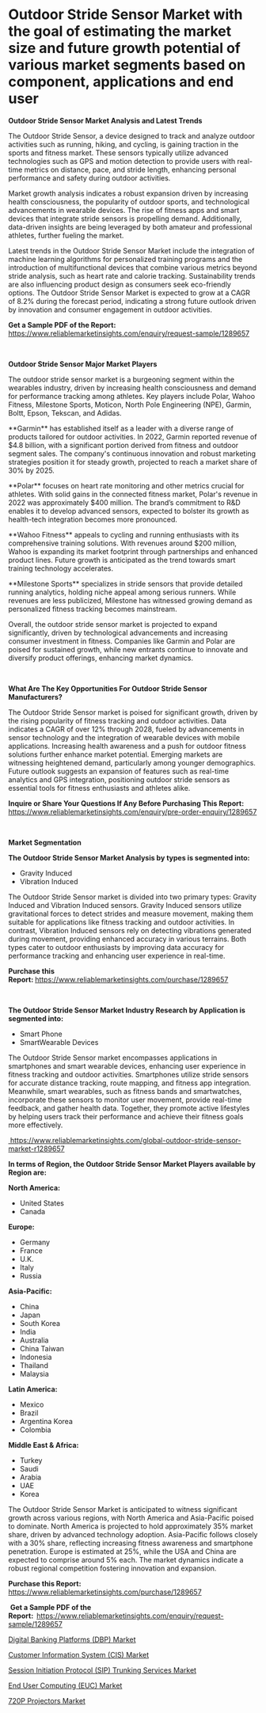 <p><h1>Outdoor Stride Sensor Market with the goal of estimating the market size and future growth potential of various market segments based on component, applications and end user</h1></p><p><strong>Outdoor Stride Sensor Market Analysis and Latest Trends</strong></p>
<p><p>The Outdoor Stride Sensor, a device designed to track and analyze outdoor activities such as running, hiking, and cycling, is gaining traction in the sports and fitness market. These sensors typically utilize advanced technologies such as GPS and motion detection to provide users with real-time metrics on distance, pace, and stride length, enhancing personal performance and safety during outdoor activities.</p><p>Market growth analysis indicates a robust expansion driven by increasing health consciousness, the popularity of outdoor sports, and technological advancements in wearable devices. The rise of fitness apps and smart devices that integrate stride sensors is propelling demand. Additionally, data-driven insights are being leveraged by both amateur and professional athletes, further fueling the market.</p><p>Latest trends in the Outdoor Stride Sensor Market include the integration of machine learning algorithms for personalized training programs and the introduction of multifunctional devices that combine various metrics beyond stride analysis, such as heart rate and calorie tracking. Sustainability trends are also influencing product design as consumers seek eco-friendly options. The Outdoor Stride Sensor Market is expected to grow at a CAGR of 8.2% during the forecast period, indicating a strong future outlook driven by innovation and consumer engagement in outdoor activities.</p></p>
<p><strong>Get a Sample PDF of the Report:&nbsp;</strong> <a href="https://www.reliablemarketinsights.com/enquiry/request-sample/1289657?utm_campaign=1197&utm_medium=2&utm_source=Github&utm_content=ia&utm_term=26102024&utm_id=outdoor-stride-sensor">https://www.reliablemarketinsights.com/enquiry/request-sample/1289657</a></p>
<p>&nbsp;</p>
<p><strong>Outdoor Stride Sensor Major Market Players</strong></p>
<p><p>The outdoor stride sensor market is a burgeoning segment within the wearables industry, driven by increasing health consciousness and demand for performance tracking among athletes. Key players include Polar, Wahoo Fitness, Milestone Sports, Moticon, North Pole Engineering (NPE), Garmin, Boltt, Epson, Tekscan, and Adidas.</p><p>**Garmin** has established itself as a leader with a diverse range of products tailored for outdoor activities. In 2022, Garmin reported revenue of $4.8 billion, with a significant portion derived from fitness and outdoor segment sales. The company's continuous innovation and robust marketing strategies position it for steady growth, projected to reach a market share of 30% by 2025.</p><p>**Polar** focuses on heart rate monitoring and other metrics crucial for athletes. With solid gains in the connected fitness market, Polar's revenue in 2022 was approximately $400 million. The brand’s commitment to R&D enables it to develop advanced sensors, expected to bolster its growth as health-tech integration becomes more pronounced.</p><p>**Wahoo Fitness** appeals to cycling and running enthusiasts with its comprehensive training solutions. With revenues around $200 million, Wahoo is expanding its market footprint through partnerships and enhanced product lines. Future growth is anticipated as the trend towards smart training technology accelerates.</p><p>**Milestone Sports** specializes in stride sensors that provide detailed running analytics, holding niche appeal among serious runners. While revenues are less publicized, Milestone has witnessed growing demand as personalized fitness tracking becomes mainstream.</p><p>Overall, the outdoor stride sensor market is projected to expand significantly, driven by technological advancements and increasing consumer investment in fitness. Companies like Garmin and Polar are poised for sustained growth, while new entrants continue to innovate and diversify product offerings, enhancing market dynamics.</p></p>
<p>&nbsp;</p>
<p><strong>What Are The Key Opportunities For Outdoor Stride Sensor Manufacturers?</strong></p>
<p><p>The Outdoor Stride Sensor market is poised for significant growth, driven by the rising popularity of fitness tracking and outdoor activities. Data indicates a CAGR of over 12% through 2028, fueled by advancements in sensor technology and the integration of wearable devices with mobile applications. Increasing health awareness and a push for outdoor fitness solutions further enhance market potential. Emerging markets are witnessing heightened demand, particularly among younger demographics. Future outlook suggests an expansion of features such as real-time analytics and GPS integration, positioning outdoor stride sensors as essential tools for fitness enthusiasts and athletes alike.</p></p>
<p><strong>Inquire or Share Your Questions If Any Before Purchasing This Report:</strong> <a href="https://www.reliablemarketinsights.com/enquiry/pre-order-enquiry/1289657?utm_campaign=1197&utm_medium=2&utm_source=Github&utm_content=ia&utm_term=26102024&utm_id=outdoor-stride-sensor">https://www.reliablemarketinsights.com/enquiry/pre-order-enquiry/1289657</a></p>
<p>&nbsp;</p>
<p><strong>Market Segmentation</strong></p>
<p><strong>The Outdoor Stride Sensor Market Analysis by types is segmented into:</strong></p>
<p><ul><li>Gravity Induced</li><li>Vibration Induced</li></ul></p>
<p><p>The Outdoor Stride Sensor market is divided into two primary types: Gravity Induced and Vibration Induced sensors. Gravity Induced sensors utilize gravitational forces to detect strides and measure movement, making them suitable for applications like fitness tracking and outdoor activities. In contrast, Vibration Induced sensors rely on detecting vibrations generated during movement, providing enhanced accuracy in various terrains. Both types cater to outdoor enthusiasts by improving data accuracy for performance tracking and enhancing user experience in real-time.</p></p>
<p><strong>Purchase this Report:&nbsp;</strong><a href="https://www.reliablemarketinsights.com/purchase/1289657?utm_campaign=1197&utm_medium=2&utm_source=Github&utm_content=ia&utm_term=26102024&utm_id=outdoor-stride-sensor">https://www.reliablemarketinsights.com/purchase/1289657</a></p>
<p>&nbsp;</p>
<p><strong>The Outdoor Stride Sensor Market Industry Research by Application is segmented into:</strong></p>
<p><ul><li>Smart Phone</li><li>SmartWearable Devices</li></ul></p>
<p><p>The Outdoor Stride Sensor market encompasses applications in smartphones and smart wearable devices, enhancing user experience in fitness tracking and outdoor activities. Smartphones utilize stride sensors for accurate distance tracking, route mapping, and fitness app integration. Meanwhile, smart wearables, such as fitness bands and smartwatches, incorporate these sensors to monitor user movement, provide real-time feedback, and gather health data. Together, they promote active lifestyles by helping users track their performance and achieve their fitness goals more effectively.</p></p>
<p><a href="https://www.reliablemarketinsights.com/global-outdoor-stride-sensor-market-r1289657?utm_campaign=1197&utm_medium=2&utm_source=Github&utm_content=ia&utm_term=26102024&utm_id=outdoor-stride-sensor">&nbsp;https://www.reliablemarketinsights.com/global-outdoor-stride-sensor-market-r1289657</a></p>
<p><strong>In terms of Region, the Outdoor Stride Sensor Market Players available by Region are:</strong></p>
<p>
    <p> <strong> North America: </strong>
        <ul>
            <li>United States</li>
            <li>Canada</li>
        </ul>
        </p> 
    <p> <strong> Europe: </strong>
        <ul>
            <li>Germany</li>
            <li>France</li>
            <li>U.K.</li>
            <li>Italy</li>
            <li>Russia</li>
        </ul>
        </p> 
    <p> <strong> Asia-Pacific: </strong>
        <ul>
            <li>China</li>
            <li>Japan</li>
            <li>South Korea</li>
            <li>India</li>
            <li>Australia</li>
            <li>China Taiwan</li>
            <li>Indonesia</li>
            <li>Thailand</li>
            <li>Malaysia</li>
        </ul>
        </p> 
    <p> <strong> Latin America: </strong>
        <ul>
            <li>Mexico</li>
            <li>Brazil</li>
            <li>Argentina Korea</li>
            <li>Colombia</li>
        </ul>
        </p> 
    <p> <strong> Middle East & Africa: </strong>
        <ul>
            <li>Turkey</li>
            <li>Saudi</li>
            <li>Arabia</li>
            <li>UAE</li>
            <li>Korea</li>
        </ul>
    </p>
    </p>
<p><p>The Outdoor Stride Sensor Market is anticipated to witness significant growth across various regions, with North America and Asia-Pacific poised to dominate. North America is projected to hold approximately 35% market share, driven by advanced technology adoption. Asia-Pacific follows closely with a 30% share, reflecting increasing fitness awareness and smartphone penetration. Europe is estimated at 25%, while the USA and China are expected to comprise around 5% each. The market dynamics indicate a robust regional competition fostering innovation and expansion.</p></p>
<p><strong>Purchase this Report: </strong><a href="https://www.reliablemarketinsights.com/purchase/1289657?utm_campaign=1197&utm_medium=2&utm_source=Github&utm_content=ia&utm_term=26102024&utm_id=outdoor-stride-sensor">https://www.reliablemarketinsights.com/purchase/1289657</a></p>
<p>&nbsp;<strong>Get a Sample PDF of the Report:&nbsp;&nbsp;</strong><a href="https://www.reliablemarketinsights.com/enquiry/request-sample/1289657?utm_campaign=1197&utm_medium=2&utm_source=Github&utm_content=ia&utm_term=26102024&utm_id=outdoor-stride-sensor">https://www.reliablemarketinsights.com/enquiry/request-sample/1289657</a></p>
<p><strong></strong></p>
<p><p><a href="https://www.linkedin.com/pulse/top-trends-transforming-digital-banking-platforms-dbp-market-ul34e?utm_campaign=1197&utm_medium=2&utm_source=Github&utm_content=ia&utm_term=26102024&utm_id=outdoor-stride-sensor">Digital Banking Platforms (DBP) Market</a></p><p><a href="https://www.linkedin.com/pulse/exploring-customer-information-system-cis-market-dynamics-rtbne?utm_campaign=1197&utm_medium=2&utm_source=Github&utm_content=ia&utm_term=26102024&utm_id=outdoor-stride-sensor">Customer Information System (CIS) Market</a></p><p><a href="https://www.linkedin.com/pulse/session-initiation-protocol-sip-trunking-services-market-sxuhe?utm_campaign=1197&utm_medium=2&utm_source=Github&utm_content=ia&utm_term=26102024&utm_id=outdoor-stride-sensor">Session Initiation Protocol (SIP) Trunking Services Market</a></p><p><a href="https://www.linkedin.com/pulse/navigating-global-end-user-computing-euc-market-landscape-j9bze?utm_campaign=1197&utm_medium=2&utm_source=Github&utm_content=ia&utm_term=26102024&utm_id=outdoor-stride-sensor">End User Computing (EUC) Market</a></p><p><a href="https://issuu.com/reportprime-2/docs/720p-projectors-market-size-2030.pp_14d65ad6f85323?utm_campaign=1197&utm_medium=2&utm_source=Github&utm_content=ia&utm_term=26102024&utm_id=outdoor-stride-sensor">720P Projectors Market</a></p></p>
